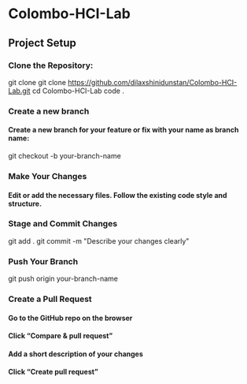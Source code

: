 # Colombo-HCI-Lab
## Project Setup
### Clone the Repository:
git clone git clone https://github.com/dilaxshinidunstan/Colombo-HCI-Lab.git
cd Colombo-HCI-Lab
code .

### Create a new branch
#### Create a new branch for your feature or fix with your name as branch name:
git checkout -b your-branch-name

### Make Your Changes
#### Edit or add the necessary files. Follow the existing code style and structure.

### Stage and Commit Changes
git add .
git commit -m "Describe your changes clearly"

### Push Your Branch
git push origin your-branch-name

### Create a Pull Request
#### Go to the GitHub repo on the browser
#### Click “Compare & pull request”
#### Add a short description of your changes
#### Click “Create pull request”
